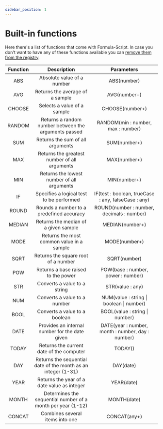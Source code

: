 ```yaml
---
sidebar_position: 1
---
```

# Built-in functions
Here there's a list of functions that come with Formula-Script.
In case you don't want to have any of these functions available you can [remove them from the registry](/docs/tutorial-basics/create-a-function#functionregistry-class).

| Function | Description | Parameters |
| :---:    | :---:       | :---:      |
| ABS | Absolute value of a number | ABS(number) |
| AVG | Returns the average of a sample | AVG(number+) |
| CHOOSE | Selects a value of a sample | CHOOSE(number+) |
| RANDOM | Returns a random number between the arguments passed | RANDOM(min : number, max : number) |
| SUM | Returns the sum of all arguments | SUM(number+) |
| MAX | Returns the greatest number of all arguments | MAX(number+) |
| MIN | Returns the lowest number of all arguments | MIN(number+) |
| IF | Specifies a logical test to be performed | IF(test : boolean, trueCase : any, falseCase : any) |
| ROUND | Rounds a number to a predefined accuracy | ROUND(number : number, decimals : number) |
| MEDIAN | Returns the median of a given sample | MEDIAN(number+) |
| MODE | Returns the most common value in a sample | MODE(number+) |
| SQRT | Returns the square root of a number | SQRT(number) |
| POW | Returns a base raised to the power | POW(base : number, power : number) |
| STR | Converts a value to a string | STR(value : any) |
| NUM | Converts a value to a number | NUM(value : string \| boolean \| number) |
| BOOL | Converts a value to a boolean | BOOL(value : string \| number) |
| DATE | Provides an internal number for the date given | DATE(year : number, month : number, day : number) |
| TODAY | Returns the current date of the computer | TODAY() |
| DAY | Returns the sequential date of the month as an integer (1-31) | DAY(date) |
| YEAR | Returns the year of a date value as integer | YEAR(date) |
| MONTH | Determines the sequential number of a month per year (1-12) | MONTH(date) |
| CONCAT | Combines several items into one | CONCAT(any+) |